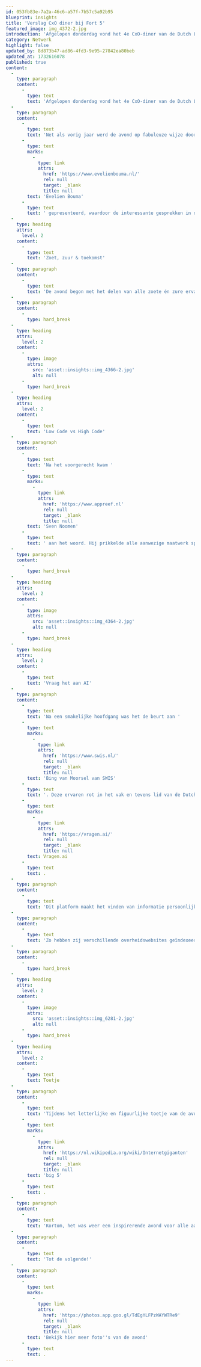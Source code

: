 ```yaml
---
id: 053fb83e-7a2a-46c6-a57f-7b57c5a92b95
blueprint: insights
title: 'Verslag CxO diner bij Fort 5'
featured_image: img_4372-2.jpg
introduction: 'Afgelopen donderdag vond het 4e CxO-diner van de Dutch Laravel Foundation plaats! Meer dan 20 executives van DLF leden verzamelden zich bij het sfeervolle Fort 5 in Vijfhuizen voor een inspirerende avond vol waardevolle gesprekken, boeiende discussies en een flinke dosis humor.'
category: Netwerk
highlight: false
updated_by: 8d873b47-ad86-4fd3-9e95-27842ea80beb
updated_at: 1732616078
published: true
content:
  -
    type: paragraph
    content:
      -
        type: text
        text: 'Afgelopen donderdag vond het 4e CxO-diner van de Dutch Laravel Foundation plaats! Meer dan 20 executives van DLF leden verzamelden zich bij het sfeervolle Fort 5 in Vijfhuizen voor een inspirerende avond vol waardevolle gesprekken, boeiende discussies en een flinke dosis humor.'
  -
    type: paragraph
    content:
      -
        type: text
        text: 'Net als vorig jaar werd de avond op fabuleuze wijze door '
      -
        type: text
        marks:
          -
            type: link
            attrs:
              href: 'https://www.evelienbouma.nl/'
              rel: null
              target: _blank
              title: null
        text: 'Evelien Bouma'
      -
        type: text
        text: ' gepresenteerd, waardoor de interessante gesprekken in de kring naadloos werden voorgezet tijdens de verschillende gangen van het diner. Ze haalde een aantal scherpe topics aan waarover de aanwezige leden vol enthousiasme hun visies en ideeën deelden.'
  -
    type: heading
    attrs:
      level: 2
    content:
      -
        type: text
        text: 'Zoet, zuur & toekomst'
  -
    type: paragraph
    content:
      -
        type: text
        text: 'De avond begon met het delen van alle zoete én zure ervaringen van het afgelopen jaar, aangevuld met wensen en verwachtingen voor het aankomende jaar. Dit gaf direct veel gesprekstof en herkenning onder de aanwezigen. Van gesprekken over het Pieterpad tot het delen van kwetsbare persoonlijke omstandigheden, de toon werd gezet voor een avond vol betekenisvolle gesprekken.'
  -
    type: paragraph
    content:
      -
        type: hard_break
  -
    type: heading
    attrs:
      level: 2
    content:
      -
        type: image
        attrs:
          src: 'asset::insights::img_4366-2.jpg'
          alt: null
      -
        type: hard_break
  -
    type: heading
    attrs:
      level: 2
    content:
      -
        type: text
        text: 'Low Code vs High Code'
  -
    type: paragraph
    content:
      -
        type: text
        text: 'Na het voorgerecht kwam '
      -
        type: text
        marks:
          -
            type: link
            attrs:
              href: 'https://www.appreef.nl'
              rel: null
              target: _blank
              title: null
        text: 'Sven Noomen'
      -
        type: text
        text: ' aan het woord. Hij prikkelde alle aanwezige maatwerk specialisten door zijn talk over het gebruik van Low Code platformen versus de maatwerkoplossingen die Laravel te bieden heeft. Zijn presentatie zorgde voor zowel herkenbaarheid als nieuwe inzichten bij een andere doelgroep dan hij doorgaans treft. Het uitgangspunt van Low Code dat op bepaalde punten tegenover Laravel staat, gaf genoeg voer voor de daaropvolgende discussies toen er over de toekomst van maatwerksoftware werd gediscussieerd.'
  -
    type: paragraph
    content:
      -
        type: hard_break
  -
    type: heading
    attrs:
      level: 2
    content:
      -
        type: image
        attrs:
          src: 'asset::insights::img_4364-2.jpg'
          alt: null
      -
        type: hard_break
  -
    type: heading
    attrs:
      level: 2
    content:
      -
        type: text
        text: 'Vraag het aan AI'
  -
    type: paragraph
    content:
      -
        type: text
        text: 'Na een smakelijke hoofdgang was het de beurt aan '
      -
        type: text
        marks:
          -
            type: link
            attrs:
              href: 'https://www.swis.nl/'
              rel: null
              target: _blank
              title: null
        text: 'Bing van Moorsel van SWIS'
      -
        type: text
        text: '. Deze ervaren rot in het vak en tevens lid van de Dutch Laravel Foundation namens SWIS, vertelde over de mogelijkheden van AI en de wijze waarop zij dit toepassen binnen het innovatieve project '
      -
        type: text
        marks:
          -
            type: link
            attrs:
              href: 'https://vragen.ai/'
              rel: null
              target: _blank
              title: null
        text: Vragen.ai
      -
        type: text
        text: .
  -
    type: paragraph
    content:
      -
        type: text
        text: 'Dit platform maakt het vinden van informatie persoonlijker, intuïtiever én sneller door middel van privacy-geörienteerde AI volgens het open-source en self-hosted Meta Llama model.'
  -
    type: paragraph
    content:
      -
        type: text
        text: 'Zo hebben zij verschillende overheidswebsites geïndexeerd en toegankelijk gemaakt om op interactieve wijze vragen kunnen te stellen over de inhoud, waarbij de gebruikte bronnen bij het beantwoorden door de AI worden getoond.'
  -
    type: paragraph
    content:
      -
        type: hard_break
  -
    type: heading
    attrs:
      level: 2
    content:
      -
        type: image
        attrs:
          src: 'asset::insights::img_6281-2.jpg'
          alt: null
      -
        type: hard_break
  -
    type: heading
    attrs:
      level: 2
    content:
      -
        type: text
        text: Toetje
  -
    type: paragraph
    content:
      -
        type: text
        text: 'Tijdens het letterlijke en figuurlijke toetje van de avond werden er scherpe discussies gevoerd over de toekomst van het maken van webapplicaties (waar gaat het heen), de plaats van Laravel van nu - tot over 5 jaar en de eindeloze mogelijkheden van AI, het daarmee gemoeide veiligheid en privacy aspect en de alles opslokkende dreiging van de '
      -
        type: text
        marks:
          -
            type: link
            attrs:
              href: 'https://nl.wikipedia.org/wiki/Internetgiganten'
              rel: null
              target: _blank
              title: null
        text: 'big 5'
      -
        type: text
        text: .
  -
    type: paragraph
    content:
      -
        type: text
        text: 'Kortom, het was weer een inspirerende avond voor alle aanwezigen, die met een goed gevoel en genoeg voer tot nadenken huiswaarts vertrokken.'
  -
    type: paragraph
    content:
      -
        type: text
        text: 'Tot de volgende!'
  -
    type: paragraph
    content:
      -
        type: text
        marks:
          -
            type: link
            attrs:
              href: 'https://photos.app.goo.gl/TdEgYLFPzWAYWTRe9'
              rel: null
              target: _blank
              title: null
        text: 'Bekijk hier meer foto''s van de avond'
      -
        type: text
        text: .
---
```

